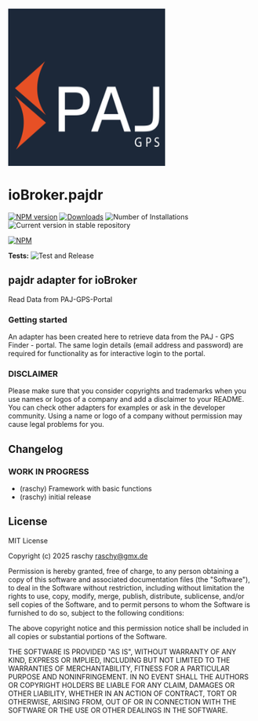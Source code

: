 ![Logo](admin/pajdr.png)
# ioBroker.pajdr

[![NPM version](https://img.shields.io/npm/v/iobroker.pajdr.svg)](https://www.npmjs.com/package/iobroker.pajdr)
[![Downloads](https://img.shields.io/npm/dm/iobroker.pajdr.svg)](https://www.npmjs.com/package/iobroker.pajdr)
![Number of Installations](https://iobroker.live/badges/pajdr-installed.svg)
![Current version in stable repository](https://iobroker.live/badges/pajdr-stable.svg)

[![NPM](https://nodei.co/npm/iobroker.pajdr.png?downloads=true)](https://nodei.co/npm/iobroker.pajdr/)

**Tests:** ![Test and Release](https://github.com/raschy/ioBroker.pajdr/workflows/Test%20and%20Release/badge.svg)

## pajdr adapter for ioBroker

Read Data from PAJ-GPS-Portal

### Getting started

An adapter has been created here to retrieve data from the PAJ - GPS Finder - portal.
The same login details (email address and password) are required for functionality as for interactive login to the portal.

### DISCLAIMER

Please make sure that you consider copyrights and trademarks when you use names or logos of a company and add a disclaimer to your README.
You can check other adapters for examples or ask in the developer community. Using a name or logo of a company without permission may cause legal problems for you.


## Changelog
<!--
    Placeholder for the next version (at the beginning of the line):
    ### **WORK IN PROGRESS**
-->

### **WORK IN PROGRESS**

- (raschy) Framework with basic functions
- (raschy) initial release

## License
MIT License

Copyright (c) 2025 raschy <raschy@gmx.de>

Permission is hereby granted, free of charge, to any person obtaining a copy
of this software and associated documentation files (the "Software"), to deal
in the Software without restriction, including without limitation the rights
to use, copy, modify, merge, publish, distribute, sublicense, and/or sell
copies of the Software, and to permit persons to whom the Software is
furnished to do so, subject to the following conditions:

The above copyright notice and this permission notice shall be included in all
copies or substantial portions of the Software.

THE SOFTWARE IS PROVIDED "AS IS", WITHOUT WARRANTY OF ANY KIND, EXPRESS OR
IMPLIED, INCLUDING BUT NOT LIMITED TO THE WARRANTIES OF MERCHANTABILITY,
FITNESS FOR A PARTICULAR PURPOSE AND NONINFRINGEMENT. IN NO EVENT SHALL THE
AUTHORS OR COPYRIGHT HOLDERS BE LIABLE FOR ANY CLAIM, DAMAGES OR OTHER
LIABILITY, WHETHER IN AN ACTION OF CONTRACT, TORT OR OTHERWISE, ARISING FROM,
OUT OF OR IN CONNECTION WITH THE SOFTWARE OR THE USE OR OTHER DEALINGS IN THE
SOFTWARE.